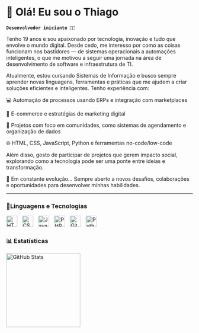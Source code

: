 # 👋 Olá! Eu sou o Thiago 

**`Desenvolvedor iniciante 👨‍💻`**

Tenho 19 anos e sou apaixonado por tecnologia, inovação e tudo que envolve o mundo digital. Desde cedo, me interesso por como as coisas funcionam nos bastidores — de sistemas operacionais a automações inteligentes, o que me motivou a seguir uma jornada na área de desenvolvimento de software e infraestrutura de TI.

Atualmente, estou cursando Sistemas de Informação e busco sempre aprender novas linguagens, ferramentas e práticas que me ajudem a criar soluções eficientes e inteligentes. Tenho experiência com:

💻 Automação de processos usando ERPs e integração com marketplaces

🛒 E-commerce e estratégias de marketing digital

🔧 Projetos com foco em comunidades, como sistemas de agendamento e organização de dados

🌐 HTML, CSS, JavaScript, Python e ferramentas no-code/low-code

Além disso, gosto de participar de projetos que gerem impacto social, explorando como a tecnologia pode ser uma ponte entre ideias e transformação.

🚀 Em constante evolução...
Sempre aberto a novos desafios, colaborações e oportunidades para desenvolver minhas habilidades.

---

### 🤖Linguagens e Tecnologias

<img 
    align="left" 
    alt="HTML"
    title="HTML" 
    width="30px" 
    style="padding-right: 10px;" 
    src="https://cdn.jsdelivr.net/gh/devicons/devicon@latest/icons/html5/html5-original.svg" 
/>
<img 
    align="left" 
    alt="CSS" 
    title="CSS"
    width="30px" 
    style="padding-right: 10px;" 
    src="https://cdn.jsdelivr.net/gh/devicons/devicon@latest/icons/css3/css3-original.svg" 
/>
<img 
    align="left" 
    alt="JavaScript" 
    title="JavaScript"
    width="30px" 
    style="padding-right: 10px;" 
    src="https://cdn.jsdelivr.net/gh/devicons/devicon@latest/icons/javascript/javascript-original.svg" 
/>

<img 
    align="left" 
    alt="PHP" 
    title="PHP"
    width="30px" 
    style="padding-right: 10px;" 
    src="https://cdn.jsdelivr.net/gh/devicons/devicon@latest/icons/php/php-original.svg" 
/>
<img 
    align="left" 
    alt="Git" 
    title="Git"
    width="30px" 
    style="padding-right: 10px;" 
    src="https://cdn.jsdelivr.net/gh/devicons/devicon@latest/icons/git/git-original.svg" 
/>
<img 
    align="left" 
    alt="Python" 
    title="Python"
    width="30px" 
    style="padding-right: 10px;" 
    src="https://cdn.jsdelivr.net/gh/devicons/devicon@latest/icons/python/python-original.svg" 
/>
<br/>
<br/>

### 📊 Estatísticas

<p>
  <img 
    align="left" 
    alt="GitHub Stats" 
    height="200" 
    style="padding-right: 10px;" 
    src="https://github-readme-stats.vercel.app/api?username=Thiago1dev&show_icons=true&theme=tokyonight&include_all_commits=true&locale=pt-br" 
  />
